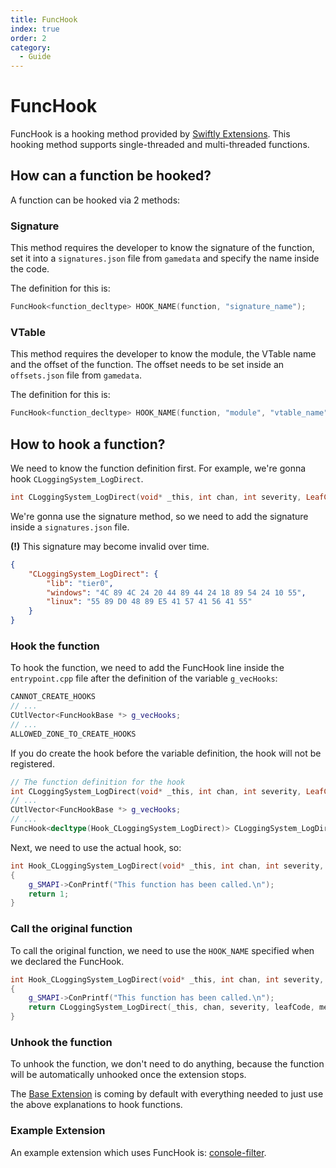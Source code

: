 ```yaml
---
title: FuncHook
index: true
order: 2
category:
  - Guide
---
```


# FuncHook

FuncHook is a hooking method provided by [Swiftly Extensions](https://github.com/swiftly-solution/base-extension). This hooking method supports single-threaded and multi-threaded functions.

## How can a function be hooked?

A function can be hooked via 2 methods:

### Signature

This method requires the developer to know the signature of the function, set it into a `signatures.json` file from `gamedata` and specify the name inside the code.

The definition for this is:

```cpp
FuncHook<function_decltype> HOOK_NAME(function, "signature_name");
```

### VTable

This method requires the developer to know the module, the VTable name and the offset of the function. The offset needs to be set inside an `offsets.json` file from `gamedata`.

The definition for this is:

```cpp
FuncHook<function_decltype> HOOK_NAME(function, "module", "vtable_name", "offset_name");
```

## How to hook a function?

We need to know the function definition first. For example, we're gonna hook `CLoggingSystem_LogDirect`.

```cpp
int CLoggingSystem_LogDirect(void* _this, int chan, int severity, LeafCodeInfo_t* leafCode, LoggingMetaData_t* meta, Color color, char const* str, va_list* args);
```

We're gonna use the signature method, so we need to add the signature inside a `signatures.json` file.

**(!)** This signature may become invalid over time.

```json title="signatures.json"
{
    "CLoggingSystem_LogDirect": {
        "lib": "tier0",
        "windows": "4C 89 4C 24 20 44 89 44 24 18 89 54 24 10 55",
        "linux": "55 89 D0 48 89 E5 41 57 41 56 41 55"
    }
}
```

### Hook the function

To hook the function, we need to add the FuncHook line inside the `entrypoint.cpp` file after the definition of the variable `g_vecHooks`:

```cpp title="entrypoint.cpp"
CANNOT_CREATE_HOOKS
// ...
CUtlVector<FuncHookBase *> g_vecHooks;
// ...
ALLOWED_ZONE_TO_CREATE_HOOKS
```

If you do create the hook before the variable definition, the hook will not be registered.

```cpp title="entrypoint.cpp"
// The function definition for the hook
int CLoggingSystem_LogDirect(void* _this, int chan, int severity, LeafCodeInfo_t* leafCode, LoggingMetaData_t* meta, Color color, char const* str, va_list* args);
// ...
CUtlVector<FuncHookBase *> g_vecHooks;
// ...
FuncHook<decltype(Hook_CLoggingSystem_LogDirect)> CLoggingSystem_LogDirect(Hook_CLoggingSystem_LogDirect, "CLoggingSystem_LogDirect");
```

Next, we need to use the actual hook, so:

```cpp title="entrypoint.cpp"
int Hook_CLoggingSystem_LogDirect(void* _this, int chan, int severity, LeafCodeInfo_t* leafCode, LoggingMetaData_t* meta, Color color, char const* str, va_list* args)
{
    g_SMAPI->ConPrintf("This function has been called.\n");
    return 1;
}
```

### Call the original function

To call the original function, we need to use the `HOOK_NAME` specified when we declared the FuncHook.

```cpp title="entrypoint.cpp"
int Hook_CLoggingSystem_LogDirect(void* _this, int chan, int severity, LeafCodeInfo_t* leafCode, LoggingMetaData_t* meta, Color color, char const* str, va_list* args)
{
    g_SMAPI->ConPrintf("This function has been called.\n");
    return CLoggingSystem_LogDirect(_this, chan, severity, leafCode, meta, color, str, args);
}
```

### Unhook the function

To unhook the function, we don't need to do anything, because the function will be automatically unhooked once the extension stops.

The [Base Extension](https://github.com/swiftly-solution/base-extension) is coming by default with everything needed to just use the above explanations to hook functions.

### Example Extension

An example extension which uses FuncHook is: [console-filter](https://github.com/swiftly-solution/console-filter).
